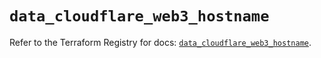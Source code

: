 # `data_cloudflare_web3_hostname`

Refer to the Terraform Registry for docs: [`data_cloudflare_web3_hostname`](https://registry.terraform.io/providers/cloudflare/cloudflare/5.8.2/docs/data-sources/web3_hostname).
